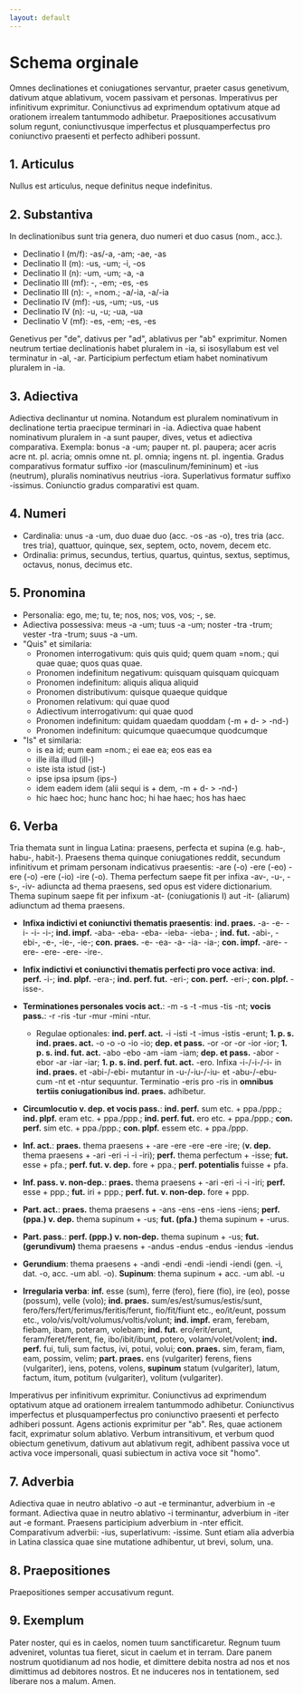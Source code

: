 ```yaml
---
layout: default
---
```


# Schema orginale

Omnes declinationes et coniugationes servantur, praeter casus genetivum, dativum atque ablativum, vocem passivam et personas. Imperativus per infinitivum exprimitur. Coniunctivus ad exprimendum optativum atque ad orationem irrealem tantummodo adhibetur. Praepositiones accusativum solum regunt, coniunctivusque imperfectus et plusquamperfectus pro coniunctivo praesenti et perfecto adhiberi possunt.

## 1. Articulus

Nullus est articulus, neque definitus neque indefinitus.

## 2. Substantiva

In declinationibus sunt tria genera, duo numeri et duo casus (nom., acc.).

- Declinatio I (m/f): -as/-a, -am; -ae, -as
- Declinatio II (m): -us, -um; -i, -os
- Declinatio II (n): -um, -um; -a, -a
- Declinatio III (mf): -, -em; -es, -es
- Declinatio III (n): -, =nom.; -a/-ia, -a/-ia
- Declinatio IV (mf): -us, -um; -us, -us
- Declinatio IV (n): -u, -u; -ua, -ua
- Declinatio V (mf): -es, -em; -es, -es

Genetivus per "de", dativus per "ad", ablativus per "ab" exprimitur. Nomen neutrum tertiae declinationis habet pluralem in -ia, si isosyllabum est vel terminatur in -al, -ar. Participium perfectum etiam habet nominativum pluralem in -ia.

## 3. Adiectiva

Adiectiva declinantur ut nomina. Notandum est pluralem nominativum in declinatione tertia praecipue terminari in -ia. Adiectiva quae habent nominativum pluralem in -a sunt pauper, dives, vetus et adiectiva comparativa. Exempla: bonus -a -um; pauper nt. pl. paupera; acer acris acre nt. pl. acria; omnis omne nt. pl. omnia; ingens nt. pl.  ingentia. Gradus comparativus formatur suffixo -ior (masculinum/femininum) et -ius (neutrum), pluralis nominativus neutrius -iora. Superlativus formatur suffixo -issimus. Coniunctio gradus comparativi est quam.

## 4. Numeri

- Cardinalia: unus -a -um, duo duae duo (acc. -os -as -o), tres tria (acc. tres tria), quattuor, quinque, sex, septem, octo, novem, decem etc. 
- Ordinalia: primus, secundus, tertius, quartus, quintus, sextus, septimus, octavus, nonus, decimus etc.

## 5. Pronomina

- Personalia: ego, me; tu, te; nos, nos; vos, vos; -, se.
- Adiectiva possessiva: meus -a -um; tuus -a -um; noster -tra -trum; vester -tra -trum; suus -a -um.
- "Quis" et similaria:
	- Pronomen interrogativum: quis quis quid; quem quam =nom.; qui quae quae; quos quas quae.
	- Pronomen indefinitum negativum: quisquam quisquam quicquam
	- Pronomen indefinitum: aliquis aliqua aliquid
	- Pronomen distributivum: quisque quaeque quidque
	- Pronomen relativum: qui quae quod
	- Adiectivum interrogativum: qui quae quod
	- Pronomen indefinitum: quidam quaedam quoddam (-m + d- > -nd-)
	- Pronomen indefinitum: quicumque quaecumque quodcumque
- "Is" et similaria: 
	- is ea id; eum eam =nom.; ei eae ea; eos eas ea
	- ille illa illud (ill-)
	- iste ista istud (ist-)
	- ipse ipsa ipsum (ips-)
	- idem eadem idem (alii sequi is + dem, -m + d- > -nd-)
	- hic haec hoc; hunc hanc hoc; hi hae haec; hos has haec

## 6. Verba

Tria themata sunt in lingua Latina: praesens, perfecta et supina (e.g. hab-, habu-, habit-). Praesens thema quinque coniugationes reddit, secundum infinitivum et primam personam indicativus praesentis: -are (-o) -ere (-eo) -ere (-o) -ere (-io) -ire (-o). Thema perfectum saepe fit per infixa -av-, -u-, -s-, -iv- adiuncta ad thema praesens, sed opus est videre dictionarium. Thema supinum saepe fit per infixum -at- (coniugationis I) aut -it- (aliarum) adiunctum ad thema praesens. 

- **Infixa indictivi et coniunctivi thematis praesentis**: **ind. praes.** -a- -e- -i- -i- -i-; **ind. impf.** -aba- -eba- -eba- -ieba- -ieba- ; **ind. fut.** -abi-, -ebi-, -e-, -ie-, -ie-; **con. praes.**  -e- -ea- -a- -ia- -ia-; **con. impf.** -are- -ere- -ere- -ere- -ire-.

- **Infix indictivi et coniunctivi thematis perfecti pro voce activa**: **ind. perf.** -i-; **ind. plpf.** -era-; **ind. perf. fut.** -eri-; **con. perf.** -eri-; **con. plpf.** -isse-.

- **Terminationes personales vocis act.**: -m -s -t -mus -tis -nt; **vocis pass.**: -r -ris -tur -mur -mini -ntur. 

  - Regulae optionales: **ind. perf. act.** -i -isti -t -imus -istis -erunt; **1. p. s. ind. praes. act.** -o -o -o -io -io; **dep. et pass.** -or -or -or -ior -ior; **1. p. s. ind. fut. act.** -abo -ebo -am -iam -iam; **dep. et pass.** -abor -ebor -ar -iar -iar; **1. p. s. ind. perf. fut. act.** -ero. Infixa -i-/-i-/-i- in **ind. praes.** et -abi-/-ebi- mutantur in -u-/-iu-/-iu- et -abu-/-ebu- cum -nt et -ntur sequuntur. Terminatio -eris pro -ris in **omnibus tertiis coniugationibus ind. praes.** adhibetur.

- **Circumlocutio v. dep. et vocis pass.**: **ind. perf.** sum etc. + ppa./ppp.; **ind. plpf.** eram etc. + ppa./ppp.; **ind. perf. fut.** ero etc. + ppa./ppp.; **con. perf.** sim etc. + ppa./ppp.; **con. plpf.** essem etc. + ppa./ppp.

- **Inf. act.**: **praes.** thema praesens + -are -ere -ere -ere -ire; (**v. dep.** thema praesens + -ari -eri -i -i -iri); **perf.** thema perfectum + -isse; **fut.** esse + pfa.; **perf. fut. v. dep.** fore + ppa.; **perf. potentialis** fuisse + pfa.

- **Inf. pass. v. non-dep.**: **praes.** thema praesens + -ari -eri -i -i -iri; **perf.** esse + ppp.; **fut.** iri + ppp.; **perf. fut. v. non-dep.** fore + ppp.

- **Part. act.**: **praes.** thema praesens + -ans -ens -ens -iens -iens; **perf. (ppa.) v. dep.** thema supinum + -us; **fut. (pfa.)** thema supinum + -urus.

- **Part. pass.**: **perf. (ppp.) v. non-dep.** thema supinum + -us; **fut. (gerundivum)** thema praesens + -andus -endus -endus -iendus -iendus

- **Gerundium**: thema praesens + -andi -endi -endi -iendi -iendi (gen. -i, dat. -o, acc. -um abl. -o). **Supinum**: thema supinum + acc. -um abl. -u

- **Irregularia verba**: **inf.** esse (sum), ferre (fero), fiere (fio), ire (eo), posse (possum), velle (volo); **ind. praes.** sum/es/est/sumus/estis/sunt, fero/fers/fert/ferimus/feritis/ferunt, fio/fit/fiunt etc., eo/it/eunt, possum etc., volo/vis/volt/volumus/voltis/volunt; **ind. impf.** eram, ferebam, fiebam, ibam, poteram, volebam; **ind. fut.** ero/erit/erunt, feram/feret/ferent, fie, ibo/ibit/ibunt, potero, volam/volet/volent; **ind. perf.** fui, tuli, sum factus, ivi, potui, volui; **con. praes.** sim, feram, fiam, eam, possim, velim; **part. praes.** ens (vulgariter) ferens, fiens (vulgariter), iens, potens, volens, **supinum** statum (vulgariter), latum, factum, itum, potitum (vulgariter), volitum (vulgariter). 

Imperativus per infinitivum exprimitur. Coniunctivus ad exprimendum optativum atque ad orationem irrealem tantummodo adhibetur. Coniunctivus imperfectus et plusquamperfectus pro coniunctivo praesenti et perfecto adhiberi possunt. Agens actionis exprimitur per "ab". Res, quae actionem facit, exprimatur solum ablativo. Verbum intransitivum, et verbum quod obiectum genetivum, dativum aut ablativum regit, adhibent passiva voce ut activa voce impersonali, quasi subiectum in activa voce sit "homo".

## 7. Adverbia

Adiectiva quae in neutro ablativo -o aut -e terminantur, adverbium in -e formant. Adiectiva quae in neutro ablativo -i terminantur, adverbium in -iter aut -e formant. Praesens participium adverbium in -nter efficit. Comparativum adverbii: -ius, superlativum: -issime. Sunt etiam alia adverbia in Latina classica quae sine mutatione adhibentur, ut brevi, solum, una.

## 8. Praepositiones

Praepositiones semper accusativum regunt.

## 9. Exemplum

Pater noster, qui es in caelos, nomen tuum sanctificaretur. Regnum tuum adveniret, voluntas tua fieret, sicut in caelum et in terram. Dare panem nostrum quotidianum ad nos hodie, et dimittere debita nostra ad nos et nos dimittimus ad debitores nostros. Et ne induceres nos in tentationem, sed liberare nos a malum. Amen.